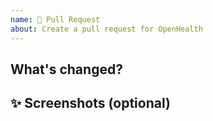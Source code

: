 ```yaml
---
name: 🔄 Pull Request
about: Create a pull request for OpenHealth
---
```


<!-- 👋 Thanks for contributing! A few quick things:
- 📚 See our contributing guide: https://github.com/OpenHealthForAll/open-health/blob/main/CONTRIBUTING.md
- 🌱 New contributor? Try our good first issues: https://github.com/OpenHealthForAll/open-health/labels/good%20first%20issue -->

## What's changed?
<!-- Describe your changes -->

## ✨ Screenshots (optional)
<!-- Add screenshots if helpful --> 